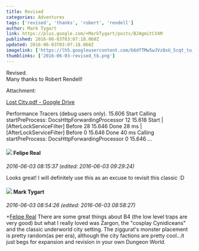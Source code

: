 ```yaml
---
title: Revised
categories: Adventures
tags: ['revised', 'thanks', 'robert', 'rendell']
author: Mark Tygart
link: https://plus.google.com/+MarkTygart/posts/BJAgmitCV4M
published: 2016-06-03T03:07:18.060Z
updated: 2016-06-03T03:07:18.060Z
imagelink: ['https://lh5.googleusercontent.com/b6dfTMw5wJVz8xU_5cqt_tu_788kwkZkjEiJVPtNd2FQGDG7adBPjA=w1200-h630-p']
thumblinks: ['2016-06-03-revised_tb.png']
---
```


Revised.<br />Many thanks to Robert Rendell!


Attachment:

<a href='https://drive.google.com/file/d/0B7cav44145d9VG9PYXVpYy1tTHM/view?usp=sharing'>Lost City.pdf - Google Drive</a>


Performance Tracers (debug users only). 15.606 Start Calling startPreProcess: DocsHttpForwardingProcessor 12 15.618 Start | [AfterLockServiceFilter] Before 28 15.646 Done 28 ms | [AfterLockServiceFilter] Before 0 15.646 Done 40 ms Calling startPreProcess: DocsHttpForwardingProcessor 0 15.646 ...
<div id='comment z12xj34xkonuczltx22sizqwevrchveui'>
  <h4><img src='{{site.baseurl}}//images/avatars/112610315858875487066_photo.jpg'> Felipe Real</h4>
      <p><cite>2016-06-03 08:15:37 (edited: 2016-06-03 09:29:24)</cite></p>
        <p>Looks great! I will definitely use this as an excuse to revisit this classic :D</p>
</div>
        

<div id='comment z12xj34xkonuczltx22sizqwevrchveui'>
  <h4><img src='{{site.baseurl}}//images/avatars/118088719859349999400_photo.jpg'> Mark Tygart</h4>
      <p><cite>2016-06-03 08:54:26 (edited: 2016-06-03 08:58:27)</cite></p>
        <p><span class="proflinkWrapper"><span class="proflinkPrefix">+</span><a class="proflink" href="https://plus.google.com/112610315858875487066" oid="112610315858875487066">Felipe Real</a></span> There are some great things about B4 (the low level traps are very good) but what I really loved was Zargon, the &quot;cosplay Cynidiceans&quot; and the classic underworld city setting. The ziggurat&#39;s monster placement is pretty random(as per era), although the city factions are pretty cool...it just begs for expansion and revision in your own Dungeon World.</p>
</div>
        